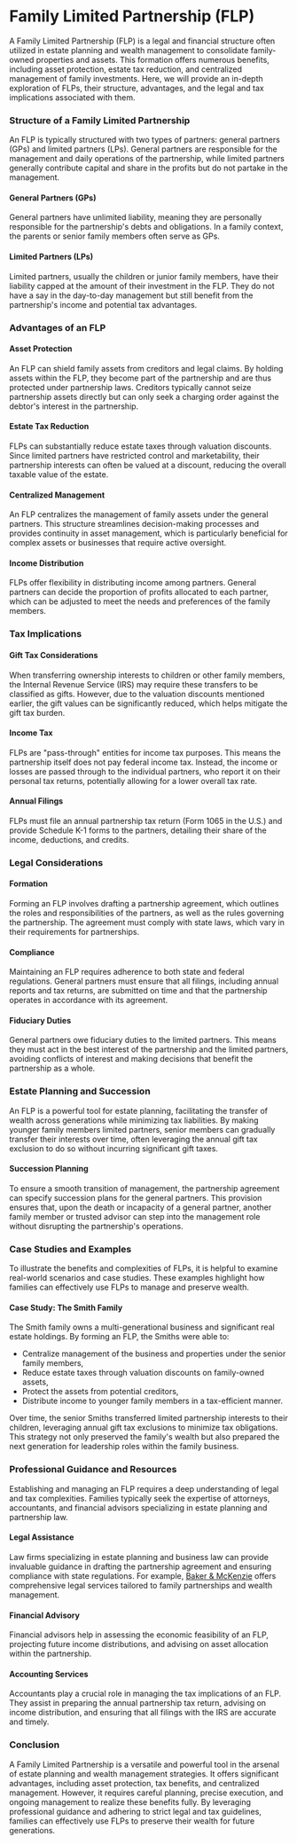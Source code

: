 # Family Limited Partnership (FLP)

A Family Limited Partnership (FLP) is a legal and financial structure often utilized in estate planning and wealth management to consolidate family-owned properties and assets. This formation offers numerous benefits, including asset protection, estate tax reduction, and centralized management of family investments. Here, we will provide an in-depth exploration of FLPs, their structure, advantages, and the legal and tax implications associated with them.

### Structure of a Family Limited Partnership

An FLP is typically structured with two types of partners: general partners (GPs) and limited partners (LPs). General partners are responsible for the management and daily operations of the partnership, while limited partners generally contribute capital and share in the profits but do not partake in the management.

#### General Partners (GPs)
General partners have unlimited liability, meaning they are personally responsible for the partnership's debts and obligations. In a family context, the parents or senior family members often serve as GPs.

#### Limited Partners (LPs)
Limited partners, usually the children or junior family members, have their liability capped at the amount of their investment in the FLP. They do not have a say in the day-to-day management but still benefit from the partnership's income and potential tax advantages.

### Advantages of an FLP

#### Asset Protection
An FLP can shield family assets from creditors and legal claims. By holding assets within the FLP, they become part of the partnership and are thus protected under partnership laws. Creditors typically cannot seize partnership assets directly but can only seek a charging order against the debtor's interest in the partnership.

#### Estate Tax Reduction
FLPs can substantially reduce estate taxes through valuation discounts. Since limited partners have restricted control and marketability, their partnership interests can often be valued at a discount, reducing the overall taxable value of the estate.

#### Centralized Management
An FLP centralizes the management of family assets under the general partners. This structure streamlines decision-making processes and provides continuity in asset management, which is particularly beneficial for complex assets or businesses that require active oversight.

#### Income Distribution
FLPs offer flexibility in distributing income among partners. General partners can decide the proportion of profits allocated to each partner, which can be adjusted to meet the needs and preferences of the family members.

### Tax Implications

#### Gift Tax Considerations
When transferring ownership interests to children or other family members, the Internal Revenue Service (IRS) may require these transfers to be classified as gifts. However, due to the valuation discounts mentioned earlier, the gift values can be significantly reduced, which helps mitigate the gift tax burden.

#### Income Tax
FLPs are "pass-through" entities for income tax purposes. This means the partnership itself does not pay federal income tax. Instead, the income or losses are passed through to the individual partners, who report it on their personal tax returns, potentially allowing for a lower overall tax rate.

#### Annual Filings
FLPs must file an annual partnership tax return (Form 1065 in the U.S.) and provide Schedule K-1 forms to the partners, detailing their share of the income, deductions, and credits.

### Legal Considerations

#### Formation
Forming an FLP involves drafting a partnership agreement, which outlines the roles and responsibilities of the partners, as well as the rules governing the partnership. The agreement must comply with state laws, which vary in their requirements for partnerships.

#### Compliance
Maintaining an FLP requires adherence to both state and federal regulations. General partners must ensure that all filings, including annual reports and tax returns, are submitted on time and that the partnership operates in accordance with its agreement.

#### Fiduciary Duties
General partners owe fiduciary duties to the limited partners. This means they must act in the best interest of the partnership and the limited partners, avoiding conflicts of interest and making decisions that benefit the partnership as a whole.

### Estate Planning and Succession

An FLP is a powerful tool for estate planning, facilitating the transfer of wealth across generations while minimizing tax liabilities. By making younger family members limited partners, senior members can gradually transfer their interests over time, often leveraging the annual gift tax exclusion to do so without incurring significant gift taxes.

#### Succession Planning
To ensure a smooth transition of management, the partnership agreement can specify succession plans for the general partners. This provision ensures that, upon the death or incapacity of a general partner, another family member or trusted advisor can step into the management role without disrupting the partnership's operations.

### Case Studies and Examples

To illustrate the benefits and complexities of FLPs, it is helpful to examine real-world scenarios and case studies. These examples highlight how families can effectively use FLPs to manage and preserve wealth.

#### Case Study: The Smith Family
The Smith family owns a multi-generational business and significant real estate holdings. By forming an FLP, the Smiths were able to:

- Centralize management of the business and properties under the senior family members,
- Reduce estate taxes through valuation discounts on family-owned assets,
- Protect the assets from potential creditors,
- Distribute income to younger family members in a tax-efficient manner.

Over time, the senior Smiths transferred limited partnership interests to their children, leveraging annual gift tax exclusions to minimize tax obligations. This strategy not only preserved the family's wealth but also prepared the next generation for leadership roles within the family business.

### Professional Guidance and Resources

Establishing and managing an FLP requires a deep understanding of legal and tax complexities. Families typically seek the expertise of attorneys, accountants, and financial advisors specializing in estate planning and partnership law.

#### Legal Assistance
Law firms specializing in estate planning and business law can provide invaluable guidance in drafting the partnership agreement and ensuring compliance with state regulations. For example, [Baker & McKenzie](https://www.bakermckenzie.com/) offers comprehensive legal services tailored to family partnerships and wealth management.

#### Financial Advisory
Financial advisors help in assessing the economic feasibility of an FLP, projecting future income distributions, and advising on asset allocation within the partnership.

#### Accounting Services
Accountants play a crucial role in managing the tax implications of an FLP. They assist in preparing the annual partnership tax return, advising on income distribution, and ensuring that all filings with the IRS are accurate and timely.

### Conclusion

A Family Limited Partnership is a versatile and powerful tool in the arsenal of estate planning and wealth management strategies. It offers significant advantages, including asset protection, tax benefits, and centralized management. However, it requires careful planning, precise execution, and ongoing management to realize these benefits fully. By leveraging professional guidance and adhering to strict legal and tax guidelines, families can effectively use FLPs to preserve their wealth for future generations.